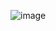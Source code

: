 ![image](https://github.com/erclaudio/Hackerrank-Problems/assets/72282843/f5f92810-46e8-4b4a-9dcc-9f95c8e48e18)

